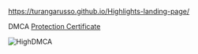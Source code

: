 https://turangarusso.github.io/Highlights-landing-page/

DMCA [Protection Certificate](https://www.dmca.com/r/eeymp9y)

![HighDMCA](https://github.com/turangarusso/Highlights-landing-page/assets/113531412/ba87dc25-2707-47fe-8f34-f252a1a38aa2)
